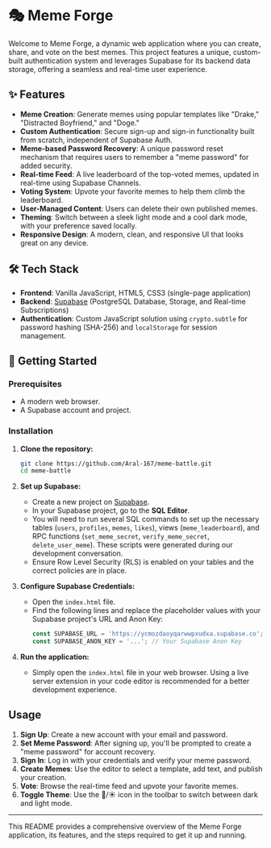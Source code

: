 # 🎭 Meme Forge

Welcome to Meme Forge, a dynamic web application where you can create, share, and vote on the best memes. This project features a unique, custom-built authentication system and leverages Supabase for its backend data storage, offering a seamless and real-time user experience.

## ✨ Features

- **Meme Creation**: Generate memes using popular templates like "Drake," "Distracted Boyfriend," and "Doge."
- **Custom Authentication**: Secure sign-up and sign-in functionality built from scratch, independent of Supabase Auth.
- **Meme-based Password Recovery**: A unique password reset mechanism that requires users to remember a "meme password" for added security.
- **Real-time Feed**: A live leaderboard of the top-voted memes, updated in real-time using Supabase Channels.
- **Voting System**: Upvote your favorite memes to help them climb the leaderboard.
- **User-Managed Content**: Users can delete their own published memes.
- **Theming**: Switch between a sleek light mode and a cool dark mode, with your preference saved locally.
- **Responsive Design**: A modern, clean, and responsive UI that looks great on any device.

## 🛠️ Tech Stack

- **Frontend**: Vanilla JavaScript, HTML5, CSS3 (single-page application)
- **Backend**: [Supabase](https://supabase.io/) (PostgreSQL Database, Storage, and Real-time Subscriptions)
- **Authentication**: Custom JavaScript solution using `crypto.subtle` for password hashing (SHA-256) and `localStorage` for session management.

## 🚀 Getting Started

### Prerequisites

- A modern web browser.
- A Supabase account and project.

### Installation

1.  **Clone the repository:**
    ```bash
    git clone https://github.com/Aral-167/meme-battle.git
    cd meme-battle
    ```

2.  **Set up Supabase:**
    - Create a new project on [Supabase](https://supabase.io/).
    - In your Supabase project, go to the **SQL Editor**.
    - You will need to run several SQL commands to set up the necessary tables (`users`, `profiles`, `memes`, `likes`), views (`meme_leaderboard`), and RPC functions (`set_meme_secret`, `verify_meme_secret`, `delete_user_meme`). These scripts were generated during our development conversation.
    - Ensure Row Level Security (RLS) is enabled on your tables and the correct policies are in place.

3.  **Configure Supabase Credentials:**
    - Open the `index.html` file.
    - Find the following lines and replace the placeholder values with your Supabase project's URL and Anon Key:
      ```javascript
      const SUPABASE_URL = 'https://ycmozdaoyqarwwpxudxa.supabase.co';
      const SUPABASE_ANON_KEY = '...'; // Your Supabase Anon Key
      ```

4.  **Run the application:**
    - Simply open the `index.html` file in your web browser. Using a live server extension in your code editor is recommended for a better development experience.

## Usage

1.  **Sign Up**: Create a new account with your email and password.
2.  **Set Meme Password**: After signing up, you'll be prompted to create a "meme password" for account recovery.
3.  **Sign In**: Log in with your credentials and verify your meme password.
4.  **Create Memes**: Use the editor to select a template, add text, and publish your creation.
5.  **Vote**: Browse the real-time feed and upvote your favorite memes.
6.  **Toggle Theme**: Use the 🌙/☀️ icon in the toolbar to switch between dark and light mode.

---

This README provides a comprehensive overview of the Meme Forge application, its features, and the steps required to get it up and running.
